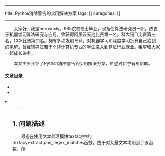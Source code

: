 
--- 
title:  Python消除警告的实用解决方案 
tags: []
categories: [] 

---
  大家好，我是herosunly。985院校硕士毕业，现担任算法研究员一职，热衷于机器学习算法研究与应用。曾获得阿里云天池比赛第一名，科大讯飞比赛第三名，CCF比赛第四名。拥有多项发明专利。对机器学习和深度学习拥有自己独到的见解。曾经辅导过若干个非计算机专业的学生进入到算法行业就业。希望和大家一起成长进步。

  本文主要介绍了Python消除警告的实用解决方案，希望对新手有所帮助。



#### 文章目录

  - 
  - 
  <li>
   <ul>
    - 
    - 
    - 
   


## 1. 问题描述

  最近在使用文本处理模块textacy中的textacy.extract.pos_regex_matches函数，由于对大量文本均用到了该函数，所
